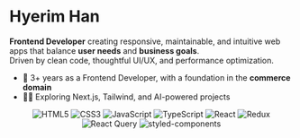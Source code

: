 # Hyerim Han

**Frontend Developer** creating responsive, maintainable, and intuitive web apps that balance **user needs** and **business goals**.  
Driven by clean code, thoughtful UI/UX, and performance optimization.

- 💼 3+ years as a Frontend Developer, with a foundation in the **commerce domain**
- 🏃‍♂️ Exploring Next.js, Tailwind, and AI-powered projects

<div align="center">
  
![HTML5](https://img.shields.io/badge/HTML5-E34F26?logo=html5&logoColor=white)
![CSS3](https://img.shields.io/badge/CSS3-1572B6?logo=css3&logoColor=white)
![JavaScript](https://img.shields.io/badge/JavaScript-F7DF1E?logo=javascript&logoColor=black)
![TypeScript](https://img.shields.io/badge/TypeScript-3178C6?logo=typescript&logoColor=white)
![React](https://img.shields.io/badge/React-61DAFB?logo=react&logoColor=black)
![Redux](https://img.shields.io/badge/Redux-764ABC?logo=redux&logoColor=white)
![React Query](https://img.shields.io/badge/React%20Query-FF4154?logo=reactquery&logoColor=white)
![styled-components](https://img.shields.io/badge/styled--components-DB7093?logo=styledcomponents&logoColor=white)

</div>
